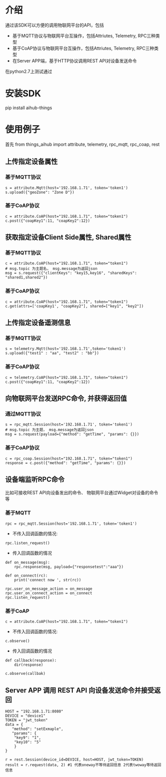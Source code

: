 # 介绍
通过该SDK可以方便的调用物联网平台的API，包括
- 基于MQTT协议与物联网平台互操作，包括Attriutes, Telemetry, RPC三种类型
- 基于CoAP协议与物联网平台互操作，包括Attriutes, Telemetry, RPC三种类型
- 在Server APP端，基于HTTP协议调用REST API对设备发送命令

在python2.7上测试通过

# 安装SDK
pip install aihub-things

# 使用例子
首先 from things_aihub import attribute, telemetry, rpc_mqtt, rpc_coap, rest

## 上传指定设备属性
### 基于MQTT协议
```
s = attribute.Mqtt(host='192.168.1.71', token='token1')
s.upload({"geoZone": "Zone D"})
```

### 基于CoAP协议
```
c = attribute.CoAP(host="192.168.1.71", token="token1")
c.post({"coapKey1":11, "coapKey2":12})
```

## 获取指定设备Client Side属性, Shared属性
### 基于MQTT协议
```
c = attribute.CoAP(host="192.168.1.71", token="token1")
# msg.topic 为主题名， msg.message为返回json
msg = s.request({"clientKeys": "key15,key16", "sharedKeys": "shared1,shared2"}) 
```

### 基于CoAP协议
```
c = attribute.CoAP(host="192.168.1.71", token="token1")
c.get(attrs=['coapKey1', "coapKey2"], shared=["key1", "key2"])
```

## 上传指定设备遥测信息
### 基于MQTT协议
```
s = telemetry.Mqtt(host='192.168.1.71',token='token1')
s.upload({"test1" : "aa", "test2" : "bb"})
```

### 基于CoAP协议
```
c = telemetry.CoAP(host="192.168.1.71", token="token1")
c.post({"coapKey1":11, "coapKey2":12})
```

## 向物联网平台发送RPC命令, 并获得返回值
### 通过MQTT协议
```
s = rpc_mqtt.Session(host='192.168.1.71', token='token1')
# msg.topic 为主题， msg.message为返回json
msg = s.request(payload={"method": "getTime", "params": {}}) 
```

### 基于CoAP协议
```
c = rpc_coap.Session(host="192.168.1.71", token="token1")
response = c.post({"method": "getTime", "params": {}})
```

## 设备端监听RPC命令
比如可接收REST API向设备发出的命令、 物联网平台通过Widget对设备的命令等
### 基于MQTT

```
rpc = rpc_mqtt.Session(host='192.168.1.71', token='token1')
```

- 不传入回调函数的情况:

```
rpc.listen_request()
```

- 传入回调函数的情况

```
def on_message(msg):
    rpc.response(msg, payload={"responsetest":"aaa"})

def on_connect(rc):
    print('connect now ', str(rc))

rpc.user_on_message_action = on_message
rpc.user_on_connect_action = on_connect    
rpc.listen_request()
```

### 基于CoAP
```
c = attribute.CoAP(host="192.168.1.71", token="token1")
```

- 不传入回调函数的情况:

```
c.observe()
```

- 传入回调函数的情况

```
def callback(response):
    dir(response)

c.observe(callbak)
```

## Server APP 调用 REST API 向设备发送命令并接受返回
```
HOST = "192.168.1.71:8080"
DEVICE = "device1"
TOKEN = "jwt_token"
data = {
   "method": "setExmaple",
   "params": {
    "key9": "1",
    "key10": "5"
    }
}

r = rest.Session(device_id=DEVICE, host=HOST, jwt_token=TOKEN)
result = r.request(data, 2) #1 代表oneway不等待返回信息 2代表twoway等待返回信息
```